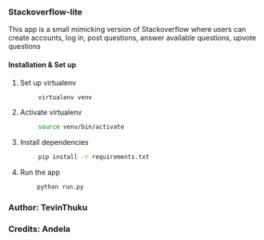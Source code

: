 ### Stackoverflow-lite

This app is a small mimicking version of Stackoverflow where users can create accounts, log in, post questions, answer available questions, upvote questions

#### Installation & Set up

1. Set up virtualenv

   ```bash
        virtualenv venv
   ```

2. Activate virtualenv

   ```bash
        source venv/bin/activate
   ```

3. Install dependencies

   ```bash
        pip install -r requirements.txt
   ```

4. Run the app

```bash
        python run.py
```

### Author: TevinThuku

### Credits: Andela
